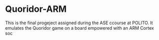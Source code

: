 # Quoridor-ARM
This is the final progeject assigned during the ASE ccourse at POLITO. It emulates the Quoridor game on a board empowered with an ARM Cortex soc 
